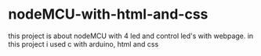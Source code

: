 # nodeMCU-with-html-and-css
this project is about nodeMCU with 4 led and control led's with webpage. in this project i used c with arduino, html and css
